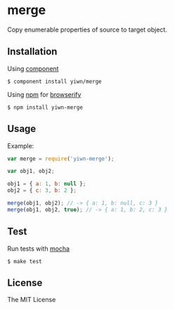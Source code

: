 # merge

Copy enumerable properties of source to target object.

## Installation

Using [component](https://github.com/component/component)

    $ component install yiwn/merge

Using [npm](http://npmjs.org/) for [browserify](http://browserify.org/)

    $ npm install yiwn-merge

## Usage

Example:

```js
var merge = require('yiwn-merge');

var obj1, obj2;

obj1 = { a: 1, b: null };
obj2 = { c: 3, b: 2 };

merge(obj1, obj2); // -> { a: 1, b: null, c: 3 }
merge(obj1, obj2, true); // -> { a: 1, b: 2, c: 3 }
```


## Test

Run tests with [mocha](http://visionmedia.github.io/mocha/)

    $ make test

## License

The MIT License

